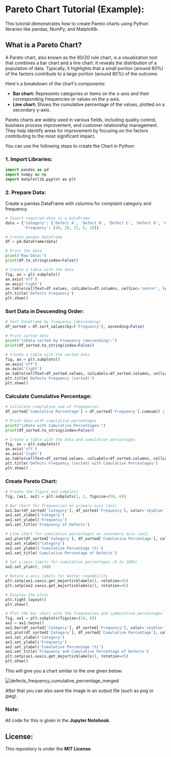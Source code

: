 # Pareto Chart Tutorial (Example):

This tutorial demonstrates how to create Pareto charts using Python libraries like pandas, NumPy, and Matplotlib.

## What is a Pareto Chart?

A Pareto chart, also known as the 80/20 rule chart, is a visualization tool that combines a bar chart and a line chart. It reveals the distribution of a population of data. Typically, it highlights that a small portion (around 80%) of the factors contribute to a large portion (around 80%) of the outcome.

Here's a breakdown of the chart's components:

- __Bar chart:__ Represents categories or items on the x-axis and their corresponding frequencies or values on the y-axis.
- __Line chart:__ Shows the cumulative percentage of the values, plotted on a secondary y-axis.

Pareto charts are widely used in various fields, including quality control, business process improvement, and customer relationship management. They help identify areas for improvement by focusing on the factors contributing to the most significant impact.

You can use the following steps to create the Chart in Python:

### 1. Import Libraries:

```py
import pandas as pd
import numpy as np
import matplotlib.pyplot as plt
```

### 2. Prepare Data:
Create a pandas DataFrame with columns for complaint category and frequency.

```py
# Insert required data in a DataFrame
data = {'Category': ['Defect A', 'Defect B', 'Defect C', 'Defect D', 'Others'],
        'Frequency': [30, 20, 15, 5, 10]}

# Create pandas DataFrame
df = pd.DataFrame(data)

# Print the data
print("Raw Data:")
print(df.to_string(index=False))

# Create a table with the data
fig, ax = plt.subplots()
ax.axis('off')
ax.axis('tight')
ax.table(cellText=df.values, colLabels=df.columns, cellLoc='center', loc='center', colLoc='center')
plt.title('Defects Frequency')
plt.show()
```
### Sort Data in Descending Order:
```py
# Sort DataFrame by frequency (descending)
df_sorted = df.sort_values(by=['Frequency'], ascending=False)

# Print sorted data
print("\nData sorted by Frequency (descending):")
print(df_sorted.to_string(index=False))

# Create a table with the sorted data
fig, ax = plt.subplots()
ax.axis('off')
ax.axis('tight')
ax.table(cellText=df_sorted.values, colLabels=df_sorted.columns, cellLoc='center', loc='center', colLoc='center')
plt.title('Defects Frequency (sorted)')
plt.show()
```
### Calculate Cumulative Percentage:
```py
# Calculate cumulative sum of frequencies
df_sorted['Cumulative Percentage'] = df_sorted['Frequency'].cumsum() / df_sorted['Frequency'].sum() * 100

# Print data with cumulative percentages
print("\nData with Cumulative Percentages:")
print(df_sorted.to_string(index=False))

# Create a table with the data and cumulative percentages
fig, ax = plt.subplots()
ax.axis('off')
ax.axis('tight')
ax.table(cellText=df_sorted.values, colLabels=df_sorted.columns, cellLoc='center', loc='center', colLoc='center')
plt.title('Defects Frequency (sorted) with Cumulative Percentages')
plt.show()
```

### Create Pareto Chart:

```py
# Create the figure and subplots
fig, (ax1, ax2) = plt.subplots(1, 2, figsize=(10, 6))

# Bar chart for frequencies on primary axis (ax1)
ax1.bar(df_sorted['Category'], df_sorted['Frequency'], color='skyblue')
ax1.set_xlabel('Category')
ax1.set_ylabel('Frequency')
ax1.set_title('Frequency of Defects')

# Line chart for cumulative percentages on secondary axis (ax2)
ax2.plot(df_sorted['Category'], df_sorted['Cumulative Percentage'], color='red', marker='o', linestyle='-')
ax2.set_xlabel('Category')
ax2.set_ylabel('Cumulative Percentage (%)')
ax2.set_title('Cumulative Percentage of Defects')

# Set y-axis limits for cumulative percentages (0 to 100%)
ax2.set_ylim(0, 100)

# Rotate x-axis labels for better readability
plt.setp(ax1.xaxis.get_majorticklabels(), rotation=45)
plt.setp(ax2.xaxis.get_majorticklabels(), rotation=45)

# Display the plots
plt.tight_layout()
plt.show()

# Plot the bar chart with the frequencies and cummulative percentages
fig, ax1 = plt.subplots(figsize=(10, 6))
ax2 = ax1.twinx()
ax1.bar(df_sorted['Category'], df_sorted['Frequency'], color='skyblue')
ax2.plot(df_sorted['Category'], df_sorted['Cumulative Percentage'], color='red', marker='o', linestyle='-')
ax1.set_xlabel('Category')
ax1.set_ylabel('Frequency')
ax2.set_ylabel('Cumulative Percentage (%)')
ax1.set_title('Frequency and Cumulative Percentage of Defects')
plt.setp(ax1.xaxis.get_majorticklabels(), rotation=45)
plt.show()
```

This will give you a chart similar to the one given below:

![defects_frequency_cumulative_percentage_merged](https://github.com/HasanYahya101/Pareto-Tutorial-Python/assets/118683092/1321b072-9b53-40e6-b838-694342fc4220)

After that you can also save the image in an output file (such as png or jpeg).

### Note: 
All code for this is given in the __Jupyter Notebook__.

## License:

This repository is under the __MIT License__.
